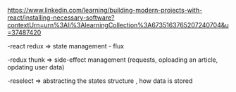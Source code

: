 https://www.linkedin.com/learning/building-modern-projects-with-react/installing-necessary-software?contextUrn=urn%3Ali%3AlearningCollection%3A6735163765207240704&u=37487420

-react redux => state management
    - flux

-redux thunk => side-effect management (requests, oploading an article, opdating user data)

-reselect => abstracting the states structure , how data is stored
